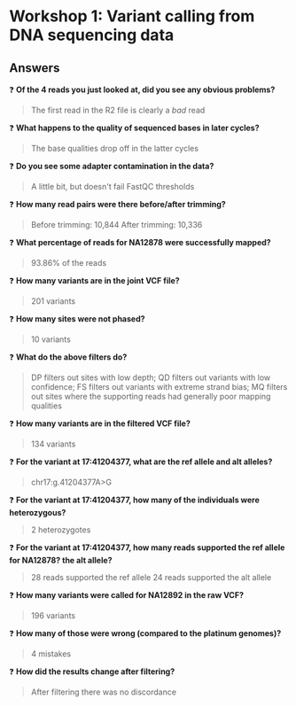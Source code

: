 # Workshop 1: Variant calling from DNA sequencing data

## Answers

:question: **Of the 4 reads you just looked at, did you see any obvious problems?**

>The first read in the R2 file is clearly a *bad* read 

:question: **What happens to the quality of sequenced bases in later cycles?**   

>The base qualities drop off in the latter cycles

:question: **Do you see some adapter contamination in the data?**   

>A little bit, but doesn't fail FastQC thresholds

:question: **How many read pairs were there before/after trimming?**

>Before trimming: 10,844
>After trimming: 10,336

:question: **What percentage of reads for NA12878 were successfully mapped?**

>93.86% of the reads

:question: **How many variants are in the joint VCF file?** 

>201 variants

:question: **How many sites were not phased?** 

>10 variants

:question: **What do the above filters do?**

>DP filters out sites with low depth; 
>QD filters out variants with low confidence; 
>FS filters out variants with extreme strand bias; 
>MQ filters out sites where the supporting reads had generally poor mapping qualities 

:question: **How many variants are in the filtered VCF file?**  

>134 variants

:question: **For the variant at 17:41204377, what are the ref allele and alt alleles?**  

>chr17:g.41204377A>G

:question: **For the variant at 17:41204377, how many of the individuals were heterozygous?**   

>2 heterozygotes

:question: **For the variant at 17:41204377, how many reads supported the ref allele for NA12878? the alt allele?**   

>28 reads supported the ref allele
>24 reads supported the alt allele

:question: **How many variants were called for NA12892 in the raw VCF?**   

>196 variants

:question: **How many of those were wrong (compared to the platinum genomes)?**  

>4 mistakes

:question: **How did the results change after filtering?**   

>After filtering there was no discordance